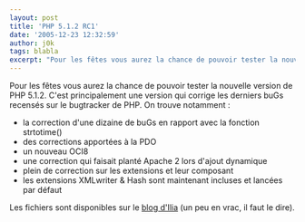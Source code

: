 ```yaml
---
layout: post
title: 'PHP 5.1.2 RC1'
date: '2005-12-23 12:32:59'
author: j0k
tags: blabla
excerpt: "Pour les fêtes vous aurez la chance de pouvoir tester la nouvelle version de PHP 5.1.2. C'est principalement une version qui corrige les derniers buGs recensés sur le bugtracker de PHP.     \nOn trouve notamment :   * la correction d'une dizaine de buGs en rapport avec la fonction strtotime()   * des corrections apportées à la PDO   * un      …"
---
```


Pour les fêtes vous aurez la chance de pouvoir tester la nouvelle version de PHP 5.1.2. C'est principalement une version qui corrige les derniers buGs recensés sur le bugtracker de PHP.
On trouve notamment :
* la correction d'une dizaine de buGs en rapport avec la fonction strtotime()
* des corrections apportées à la PDO
* un nouveau OCI8
* une correction qui faisait planté Apache 2 lors d'ajout dynamique
* plein de correction sur les extensions et leur composant
* les extensions XMLwriter &amp; Hash sont maintenant incluses et lancées par défaut

Les fichiers sont disponibles sur le [blog d'Ilia](http://downloads.php.net/ilia/) (un peu en vrac, il faut le dire).
